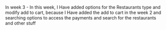 In week 3 - In this week, I Have added options for the Restaurants type and modify add to cart, because I Have added the add to cart in the week 2 and searching options to access the payments and search for the restaurants and other stuff
